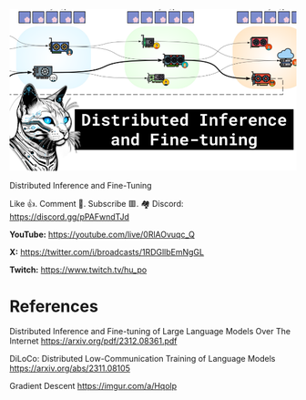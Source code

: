 ![](thumbnails/16.12.2023.png)

Distributed Inference and Fine-Tuning

Like 👍. Comment 💬. Subscribe 🟥.
🏘 Discord: https://discord.gg/pPAFwndTJd

**YouTube:** https://youtube.com/live/0RlAOvuqc_Q

**X:** https://twitter.com/i/broadcasts/1RDGllbEmNgGL

**Twitch:** https://www.twitch.tv/hu_po


# References

Distributed Inference and Fine-tuning of Large Language Models Over The Internet
https://arxiv.org/pdf/2312.08361.pdf

DiLoCo: Distributed Low-Communication Training of Language Models
https://arxiv.org/abs/2311.08105

Gradient Descent
https://imgur.com/a/Hqolp
